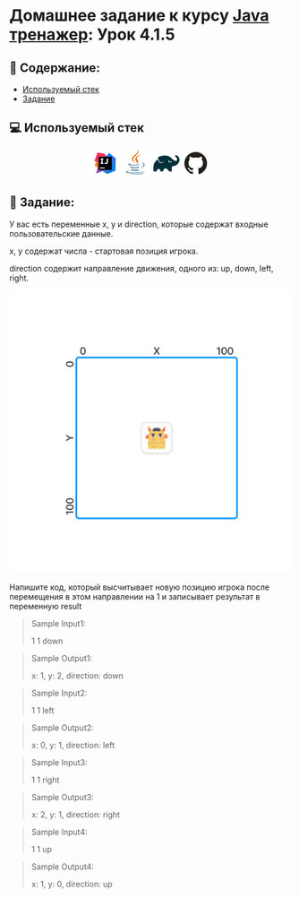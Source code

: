 # Домашнее задание к курсу [Java тренажер](https://stepik.org/course/182389/syllabus?search=7262451423): Урок 4.1.5
## :scroll: Содержание:

- [Используемый стек](#computer-используемый-стек)
- [Задание](#pushpin-Задание)

##  :computer: Используемый стек

<p align="center">
<a href="https://www.jetbrains.com/idea/"><img src="media/logo/Intelij_IDEA.svg" width="50" height="50"  alt="IDEA"/></a>
<a href="https://www.java.com/"><img src="media/logo/Java.svg" width="50" height="50"  alt="JAVA"/></a>
<a href="https://gradle.org/"><img src="media/logo/Gradle.svg" width="50" height="50"  alt="Gradle"/></a>
<a href="https://github.com/"><img src="media/logo/GitHub.svg" width="50" height="50"  alt="GITHUB"/></a>

## :pushpin: Задание:
У вас есть переменные x, y и direction, которые содержат входные пользовательские данные.

x, y содержат числа - стартовая позиция игрока.

direction содержит направление движения, одного из: up, down, left, right.

<img src="media/images/game-field-2.jpg" alt="field"/>

Напишите код, который высчитывает новую позицию игрока после перемещения в этом направлении на 1 и записывает результат в переменную result

>Sample Input1:
>
>1 1 down

>Sample Output1:
>
>x: 1, y: 2, direction: down

> Sample Input2:
>
>1 1 left

>Sample Output2:
>
>x: 0, y: 1, direction: left

> Sample Input3:
>
>1 1 right

>Sample Output3:
>
>x: 2, y: 1, direction: right

> Sample Input4:
>
>1 1 up

>Sample Output4:
>
>x: 1, y: 0, direction: up